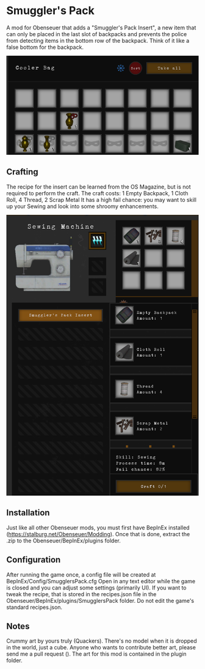 # Smuggler's Pack

A mod for Obenseuer that adds a "Smuggler's Pack Insert", a new item that can only be placed in the last slot of backpacks and prevents the police from detecting items in the bottom row of the backpack.
Think of it like a false bottom for the backpack.

![Cooler Bag with the Smuggler's Pack Insert](Readme/coolerbagwithinsert.png)

## Crafting

The recipe for the insert can be learned from the OS Magazine, but is not required to perform the craft.
The craft costs: 1 Empty Backpack, 1 Cloth Roll, 4 Thread, 2 Scrap Metal
It has a high fail chance: you may want to skill up your Sewing and look into some shroomy enhancements.

![Crafting recipe](Readme/craftingrecipe.png)

## Installation

Just like all other Obenseuer mods, you must first have BepInEx installed (https://stalburg.net/Obenseuer/Modding).
Once that is done, extract the .zip to the Obenseuer/BepInEx/plugins folder.

## Configuration

After running the game once, a config file will be created at BepInEx/Config/SmugglersPack.cfg
Open in any text editor while the game is closed and you can adjust some settings (primarily UI).
If you want to tweak the recipe, that is stored in the recipes.json file in the Obenseuer/BepInEx/plugins/SmugglersPack folder.  Do not edit the game's standard recipes.json.

## Notes

Crummy art by yours truly (Quackers).  There's no model when it is dropped in the world, just a cube.  Anyone who wants to contribute better art, please send me a pull request ().
The art for this mod is contained in the plugin folder.
